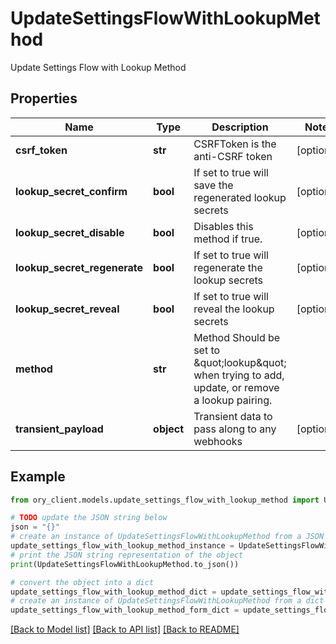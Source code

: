 # UpdateSettingsFlowWithLookupMethod

Update Settings Flow with Lookup Method

## Properties

Name | Type | Description | Notes
------------ | ------------- | ------------- | -------------
**csrf_token** | **str** | CSRFToken is the anti-CSRF token | [optional] 
**lookup_secret_confirm** | **bool** | If set to true will save the regenerated lookup secrets | [optional] 
**lookup_secret_disable** | **bool** | Disables this method if true. | [optional] 
**lookup_secret_regenerate** | **bool** | If set to true will regenerate the lookup secrets | [optional] 
**lookup_secret_reveal** | **bool** | If set to true will reveal the lookup secrets | [optional] 
**method** | **str** | Method  Should be set to \&quot;lookup\&quot; when trying to add, update, or remove a lookup pairing. | 
**transient_payload** | **object** | Transient data to pass along to any webhooks | [optional] 

## Example

```python
from ory_client.models.update_settings_flow_with_lookup_method import UpdateSettingsFlowWithLookupMethod

# TODO update the JSON string below
json = "{}"
# create an instance of UpdateSettingsFlowWithLookupMethod from a JSON string
update_settings_flow_with_lookup_method_instance = UpdateSettingsFlowWithLookupMethod.from_json(json)
# print the JSON string representation of the object
print(UpdateSettingsFlowWithLookupMethod.to_json())

# convert the object into a dict
update_settings_flow_with_lookup_method_dict = update_settings_flow_with_lookup_method_instance.to_dict()
# create an instance of UpdateSettingsFlowWithLookupMethod from a dict
update_settings_flow_with_lookup_method_form_dict = update_settings_flow_with_lookup_method.from_dict(update_settings_flow_with_lookup_method_dict)
```
[[Back to Model list]](../README.md#documentation-for-models) [[Back to API list]](../README.md#documentation-for-api-endpoints) [[Back to README]](../README.md)


